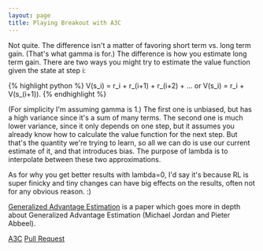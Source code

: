 ```yaml
---
layout: page
title: Playing Breakout with A3C
---
```


Not quite. The difference isn't a matter of favoring short term vs. long term gain. (That's what gamma is for.) The difference is how you estimate long term gain. There are two ways you might try to estimate the value function given the state at step i:

{% highlight python %}
V(s_i) = r_i + r_(i+1) + r_(i+2) + ... or V(s_i) = r_i + V(s_(i+1)).
{% endhighlight %}

(For simplicity I'm assuming gamma is 1.) The first one is unbiased, but has a high variance since it's a sum of many terms. The second one is much lower variance, since it only depends on one step, but it assumes you already know how to calculate the value function for the next step. But that's the quantity we're trying to learn, so all we can do is use our current estimate of it, and that introduces bias. The purpose of lambda is to interpolate between these two approximations.

As for why you get better results with lambda=0, I'd say it's because RL is super finicky and tiny changes can have big effects on the results, often not for any obvious reason. :)

[Generalized Advantage Estimation](https://arxiv.org/pdf/1506.02438.pdf) is a paper which goes more in depth about Generalized Advantage Estimation (Michael Jordan and Pieter Abbeel).

[A3C](https://arxiv.org/pdf/1602.01783.pdf)
[Pull Request](https://github.com/deepchem/deepchem/pull/568)
